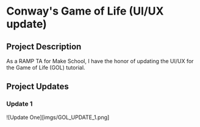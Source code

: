 # Conway's Game of Life (UI/UX update)

## Project Description
As a RAMP TA for Make School, I have the honor of updating the UI/UX for the Game of Life (GOL) tutorial.

## Project Updates

### Update 1
![Update One][imgs/GOL_UPDATE_1.png]